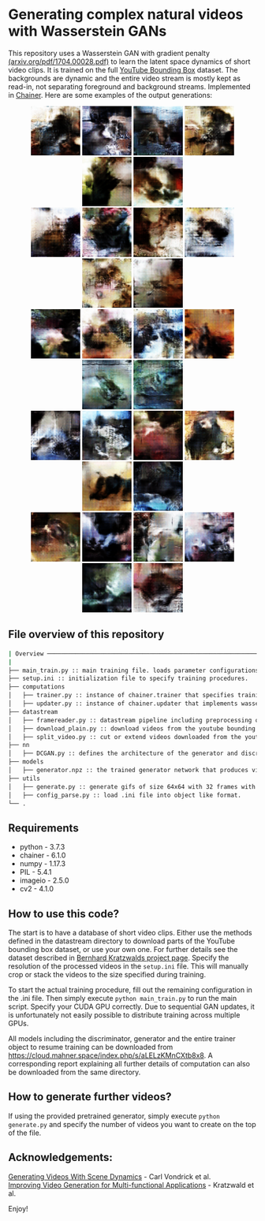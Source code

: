 # Generating complex natural videos with Wasserstein GANs

This repository uses a Wasserstein GAN with gradient penalty [(arxiv.org/pdf/1704.00028.pdf)](https://arxiv.org/pdf/1704.00028.pdf) to learn the latent space dynamics of short video clips. It is trained on the full [YouTube Bounding Box](https://research.google.com/youtube-bb/) dataset. The backgrounds are dynamic and the entire video stream is mostly kept as read-in, not separating foreground and background streams. Implemented in [Chainer](https://docs.chainer.org/en/stable/index.html). Here are some examples of the output generations:
<center>
<div class="row">
  <div class="column">
    <img src="./gifs/gif_0.gif" width="100" height="100" />
    <img src="./gifs/gif_1.gif" width="100" height="100" />
    <img src="./gifs/gif_2.gif" width="100" height="100" />
    <img src="./gifs/gif_3.gif" width="100" height="100" />
    <img src="./gifs/gif_4.gif" width="100" height="100" />
    <img src="./gifs/gif_5.gif" width="100" height="100" />
  </div>
  <div class="column">
    <img src="./gifs/gif_6.gif" width="100" height="100" />
    <img src="./gifs/gif_7.gif" width="100" height="100" />
    <img src="./gifs/gif_8.gif" width="100" height="100" />
    <img src="./gifs/gif_9.gif" width="100" height="100" />
    <img src="./gifs/gif_10.gif" width="100" height="100" />
    <img src="./gifs/gif_11.gif" width="100" height="100" />
    </div>
  <div class="column">
    <img src="./gifs/gif_12.gif" width="100" height="100" />
    <img src="./gifs/gif_13.gif" width="100" height="100" />
    <img src="./gifs/gif_14.gif" width="100" height="100" />
    <img src="./gifs/gif_15.gif" width="100" height="100" />
    <img src="./gifs/gif_16.gif" width="100" height="100" />
    <img src="./gifs/gif_17.gif" width="100" height="100" />
    </div>
  <div class="column">
    <img src="./gifs/gif_18.gif" width="100" height="100" />
    <img src="./gifs/gif_19.gif" width="100" height="100" />
    <img src="./gifs/gif_20.gif" width="100" height="100" />
    <img src="./gifs/gif_21.gif" width="100" height="100" />
    <img src="./gifs/gif_22.gif" width="100" height="100" />
    <img src="./gifs/gif_23.gif" width="100" height="100" />
    </div>
  <div class="column">
    <img src="./gifs/gif_24.gif" width="100" height="100" />
    <img src="./gifs/gif_25.gif" width="100" height="100" />
    <img src="./gifs/gif_26.gif" width="100" height="100" />
    <img src="./gifs/gif_27.gif" width="100" height="100" />
    <img src="./gifs/gif_28.gif" width="100" height="100" />
    <img src="./gifs/gif_29.gif" width="100" height="100" />
    </div>
</div>
</center>

## File overview of this repository

```bash
| Overview ───────────────────────────────────────────────────────────────────────────────────────────|
|
├── main_train.py :: main training file. loads parameter configurations from setup.ini.
├── setup.ini :: initialization file to specify training procedures.
├── computations
│   ├── trainer.py :: instance of chainer.trainer that specifies training procedure and writes the gifs.
│   ├── updater.py :: instance of chainer.updater that implements wasserstein loss with gradient penalty.
├── datastream
│   ├── framereader.py :: datastream pipeline including preprocessing of videos.
│   ├── download_plain.py :: download videos from the youtube bounding box dataset.
│   ├── split_video.py :: cut or extend videos downloaded from the youtube dataset to equal length.
├── nn
│   ├── DCGAN.py :: defines the architecture of the generator and discriminator network.
├── models
│   ├── generator.npz :: the trained generator network that produces videos
├── utils
│   ├── generate.py :: generate gifs of size 64x64 with 32 frames with a pretrained model.
│   ├── config_parse.py :: load .ini file into object like format.
└── .
```

## Requirements

* python - 3.7.3
* chainer - 6.1.0
* numpy - 1.17.3
* PIL - 5.4.1
* imageio - 2.5.0
* cv2 - 4.1.0

## How to use this code?

The start is to have a database of short video clips. Either use the methods defined in the datastream directory to download parts of the YouTube bounding box dataset, or use your own one. For further details see the dataset described in [Bernhard Kratzwalds project page](https://bernhard2202.github.io/ivgan/index.html). Specify the resolution of the processed videos in the `setup.ini` file. This will manually crop or stack the videos to the size specified during training.

To start the actual training procedure, fill out the remaining configuration in the .ini file. Then simply execute `python main_train.py` to run the main script. Specify your CUDA GPU correctly. Due to sequential GAN updates, it is unfortunately not easily possible to distribute training across multiple GPUs.

All models including the discriminator, generator and the entire trainer object to resume training can be downloaded
from https://cloud.mahner.space/index.php/s/aLELzKMnCXtb8x8. A corresponding report explaining all further details of computation can also be downloaded from the same directory.


## How to generate further videos?

If using the provided pretrained generator, simply execute `python generate.py` and specify the number of videos you want to create on the top of the file.

## Acknowledgements:

[Generating Videos With Scene Dynamics](http://www.cs.columbia.edu/~vondrick/tinyvideo/paper.pdf) - Carl Vondrick et al. <br>
[Improving Video Generation for Multi-functional Applications](https://arxiv.org/abs/1711.11453) - Kratzwald et al.


Enjoy!
